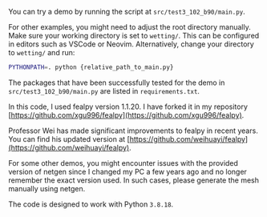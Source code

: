 You can try a demo by running the script at `src/test3_102_b90/main.py`.

For other examples, you might need to adjust the root directory manually. Make sure your working directory is set to `wetting/`. This can be configured in editors such as VSCode or Neovim. Alternatively, change your directory to `wetting/` and run:

```bash
PYTHONPATH=. python {relative_path_to_main.py}
```

The packages that have been successfully tested for the demo in `src/test3_102_b90/main.py` are listed in `requirements.txt`.

In this code, I used fealpy version 1.1.20. I have forked it in my repository [https://github.com/xgu996/fealpy](https://github.com/xgu996/fealpy).

Professor Wei has made significant improvements to fealpy in recent years. You can find his updated version at [https://github.com/weihuayi/fealpy](https://github.com/weihuayi/fealpy).

For some other demos, you might encounter issues with the provided version of netgen since I changed my PC a few years ago and no longer remember the exact version used. In such cases, please generate the mesh manually using netgen.

The code is designed to work with Python `3.8.18`.
